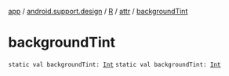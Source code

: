 [app](../../../index.md) / [android.support.design](../../index.md) / [R](../index.md) / [attr](index.md) / [backgroundTint](.)

# backgroundTint

`static val backgroundTint: `[`Int`](https://kotlinlang.org/api/latest/jvm/stdlib/kotlin/-int/index.html)
`static val backgroundTint: `[`Int`](https://kotlinlang.org/api/latest/jvm/stdlib/kotlin/-int/index.html)